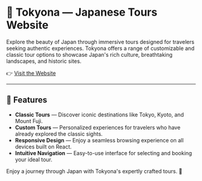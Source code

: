 # 🗾 Tokyona — Japanese Tours Website

Explore the beauty of Japan through immersive tours designed for travelers seeking authentic experiences. Tokyona offers a range of customizable and classic tour options to showcase Japan's rich culture, breathtaking landscapes, and historic sites.

👉 [Visit the Website](https://ivakho.github.io/tokyona/)

---

## 🌟 Features
- **Classic Tours** — Discover iconic destinations like Tokyo, Kyoto, and Mount Fuji.
- **Custom Tours** — Personalized experiences for travelers who have already explored the classic sights.
- **Responsive Design** — Enjoy a seamless browsing experience on all devices built on React.
- **Intuitive Navigation** — Easy-to-use interface for selecting and booking your ideal tour. 

Enjoy a journey through Japan with Tokyona's expertly crafted tours. 🌸